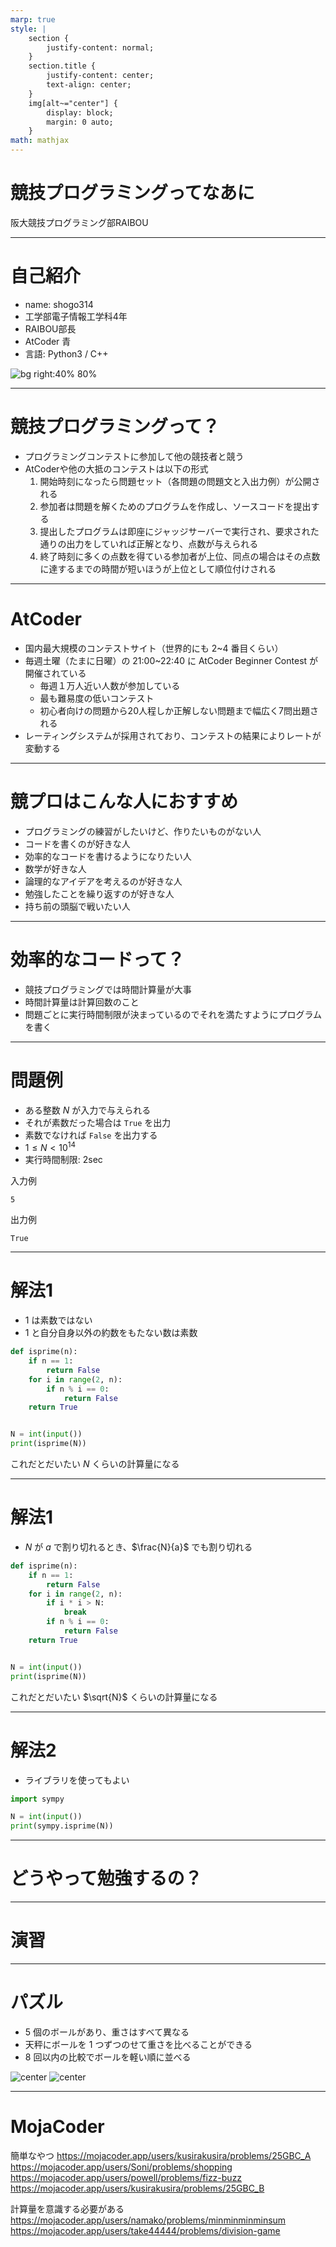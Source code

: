```yaml
---
marp: true
style: |
    section {
        justify-content: normal;
    }
    section.title {
        justify-content: center;
        text-align: center;
    }
    img[alt~="center"] {
        display: block;
        margin: 0 auto;
    }
math: mathjax
---
```

<!-- _class: title -->
# 競技プログラミングってなあに

阪大競技プログラミング部RAIBOU

---
# 自己紹介
- name: shogo314
- 工学部電子情報工学科4年
- RAIBOU部長
- AtCoder 青
- 言語: Python3 / C++

![bg right:40% 80%](img/icon.png)

---
# 競技プログラミングって？
- プログラミングコンテストに参加して他の競技者と競う
- AtCoderや他の大抵のコンテストは以下の形式
    1. 開始時刻になったら問題セット（各問題の問題文と入出力例）が公開される
    1. 参加者は問題を解くためのプログラムを作成し、ソースコードを提出する
    1. 提出したプログラムは即座にジャッジサーバーで実行され、要求された通りの出力をしていれば正解となり、点数が与えられる
    1. 終了時刻に多くの点数を得ている参加者が上位、同点の場合はその点数に達するまでの時間が短いほうが上位として順位付けされる

---
# AtCoder
- 国内最大規模のコンテストサイト（世界的にも 2~4 番目くらい）
- 毎週土曜（たまに日曜）の 21:00~22:40 に AtCoder Beginner Contest が開催されている
    - 毎週１万人近い人数が参加している
    - 最も難易度の低いコンテスト
    - 初心者向けの問題から20人程しか正解しない問題まで幅広く7問出題される
- レーティングシステムが採用されており、コンテストの結果によりレートが変動する

---
# 競プロはこんな人におすすめ
- プログラミングの練習がしたいけど、作りたいものがない人
- コードを書くのが好きな人
- 効率的なコードを書けるようになりたい人
- 数学が好きな人
- 論理的なアイデアを考えるのが好きな人
- 勉強したことを繰り返すのが好きな人
- 持ち前の頭脳で戦いたい人

---
# 効率的なコードって？
- 競技プログラミングでは時間計算量が大事
- 時間計算量は計算回数のこと
- 問題ごとに実行時間制限が決まっているのでそれを満たすようにプログラムを書く

---
# 問題例
- ある整数 $N$ が入力で与えられる
- それが素数だった場合は `True` を出力
- 素数でなければ `False` を出力する
- $1 \le N \lt 10^{14}$
- 実行時間制限: 2sec

入力例
```
5
```
出力例
```
True
```

---
# 解法1
- $1$ は素数ではない
- $1$ と自分自身以外の約数をもたない数は素数

```py diff
def isprime(n):
    if n == 1:
        return False
    for i in range(2, n):
        if n % i == 0:
            return False
    return True


N = int(input())
print(isprime(N))
```

これだとだいたい $N$ くらいの計算量になる

---
# 解法1
- $N$ が $a$ で割り切れるとき、$\frac{N}{a}$ でも割り切れる

```py
def isprime(n):
    if n == 1:
        return False
    for i in range(2, n):
        if i * i > N:
            break
        if n % i == 0:
            return False
    return True


N = int(input())
print(isprime(N))
```

これだとだいたい $\sqrt{N}$ くらいの計算量になる

---
# 解法2
- ライブラリを使ってもよい

```py
import sympy

N = int(input())
print(sympy.isprime(N))
```

---
# どうやって勉強するの？

---
<!-- _class: title -->
# 演習

---
# パズル
- $5$ 個のボールがあり、重さはすべて異なる
- 天秤にボールを $1$ つずつのせて重さを比べることができる
- $8$ 回以内の比較でボールを軽い順に並べる

![center](img/sort-1.svg) ![center](https://blogger.googleusercontent.com/img/b/R29vZ2xl/AVvXsEgvsNCqznlQdJa-MJryzDx7rHIr-4X1_1CmzYagy9XU1RjZZeBCjw2_Hs7sMM2RwLxMEq0xGND3eWwB3kCgdnrsRDNZIaVbI8RgFXoi4QACh_nrDtoZaL4R6-hnapeWb3_xO_vr71RGq0g/s400/tenbin.png)

---
# MojaCoder
簡単なやつ
https://mojacoder.app/users/kusirakusira/problems/25GBC_A
https://mojacoder.app/users/Soni/problems/shopping
https://mojacoder.app/users/powell/problems/fizz-buzz
https://mojacoder.app/users/kusirakusira/problems/25GBC_B

計算量を意識する必要がある
https://mojacoder.app/users/namako/problems/minminminminsum
https://mojacoder.app/users/take44444/problems/division-game
